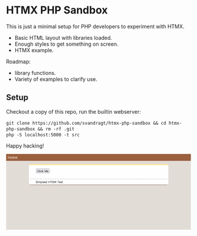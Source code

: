 # HTMX PHP Sandbox

This is just a minimal setup for PHP developers to experiment with HTMX.

* Basic HTML layout with libraries loaded.
* Enough styles to get something on screen.
* HTMX example.

Roadmap:
* library functions.
* Variety of examples to clarify use.

## Setup

Checkout a copy of this repo, run the builtin webserver:

```shell
git clone https://github.com/svandragt/htmx-php-sandbox && cd htmx-php-sandbox && rm -rf .git
php -S localhost:5000 -t src
```

Happy hacking!


![a screenshot](.assets/screenshot.png)
